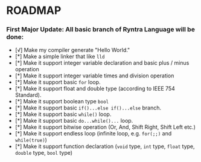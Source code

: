 # ROADMAP

### First Major Update: All basic branch of Ryntra Language will be done:

- [√] Make my compiler generate "Hello World."
- [*] Make a simple linker that like `lld`
- [*] Make it support integer variable declaration and basic plus / minus operation
- [*] Make it support integer variable times and division operation
- [*] Make it support basic `for` loop.
- [*] Make it support float and double type (according to IEEE 754 Standard).
- [*] Make it support boolean type `bool`
- [*] Make it support basic `if()...else if()...else` branch.
- [*] Make it support basic `while()` loop.
- [*] Make it support basic `do...while()...` loop.
- [*] Make it support bitwise operation (Or, And, Shift Right, Shift Left etc.)
- [*] Make it support endless loop (infinite loop, e.g. `for(;;)` and `while(true)`)
- [*] Make it support function declaration (`void` type, `int` type, `float` type, `double` type, `bool` type)